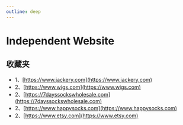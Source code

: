 ```yaml
---
outline: deep
---
```


# Independent Website

## 收藏夹

- 1、[https://www.jackery.com](https://www.jackery.com)
- 2、[https://www.wigs.com](https://www.wigs.com)
- 2、[https://7dayssockswholesale.com](https://7dayssockswholesale.com)
- 2、[https://www.happysocks.com](https://www.happysocks.com)
- 2、[https://www.etsy.com](https://www.etsy.com)
  